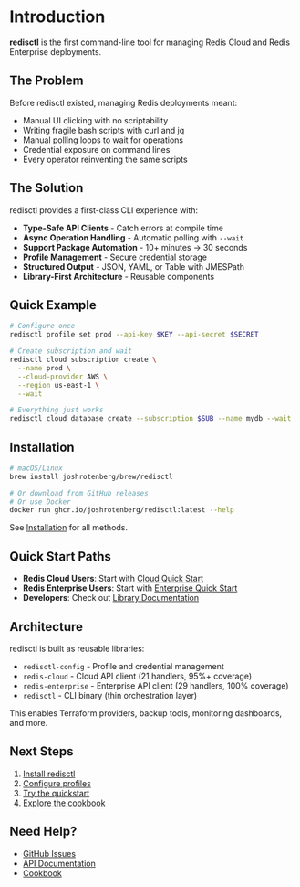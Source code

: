 # Introduction

**redisctl** is the first command-line tool for managing Redis Cloud and Redis Enterprise deployments.

## The Problem

Before redisctl existed, managing Redis deployments meant:

- Manual UI clicking with no scriptability
- Writing fragile bash scripts with curl and jq
- Manual polling loops to wait for operations
- Credential exposure on command lines
- Every operator reinventing the same scripts

## The Solution

redisctl provides a first-class CLI experience with:

- **Type-Safe API Clients** - Catch errors at compile time
- **Async Operation Handling** - Automatic polling with `--wait`
- **Support Package Automation** - 10+ minutes → 30 seconds
- **Profile Management** - Secure credential storage
- **Structured Output** - JSON, YAML, or Table with JMESPath
- **Library-First Architecture** - Reusable components

## Quick Example

```bash
# Configure once
redisctl profile set prod --api-key $KEY --api-secret $SECRET

# Create subscription and wait
redisctl cloud subscription create \
  --name prod \
  --cloud-provider AWS \
  --region us-east-1 \
  --wait

# Everything just works
redisctl cloud database create --subscription $SUB --name mydb --wait
```

## Installation

```bash
# macOS/Linux
brew install joshrotenberg/brew/redisctl

# Or download from GitHub releases
# Or use Docker
docker run ghcr.io/joshrotenberg/redisctl:latest --help
```

See [Installation](./getting-started/installation.md) for all methods.

## Quick Start Paths

- **Redis Cloud Users**: Start with [Cloud Quick Start](./getting-started/quickstart.md#redis-cloud-quick-start)
- **Redis Enterprise Users**: Start with [Enterprise Quick Start](./getting-started/quickstart.md#redis-enterprise-quick-start)  
- **Developers**: Check out [Library Documentation](./developer/library-usage.md)

## Architecture

redisctl is built as reusable libraries:

- `redisctl-config` - Profile and credential management
- `redis-cloud` - Cloud API client (21 handlers, 95%+ coverage)
- `redis-enterprise` - Enterprise API client (29 handlers, 100% coverage)
- `redisctl` - CLI binary (thin orchestration layer)

This enables Terraform providers, backup tools, monitoring dashboards, and more.

## Next Steps

1. [Install redisctl](./getting-started/installation.md)
2. [Configure profiles](./getting-started/configuration.md)
3. [Try the quickstart](./getting-started/quickstart.md)
4. [Explore the cookbook](./cookbook/README.md)

## Need Help?

- [GitHub Issues](https://github.com/joshrotenberg/redisctl/issues)
- [API Documentation](https://docs.rs/redisctl)
- [Cookbook](./cookbook/README.md)
